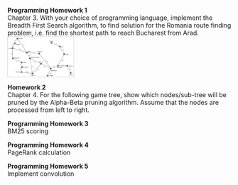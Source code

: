 **Programming Homework 1**  
Chapter 3. With your choice of programming language, implement the Breadth First Search algorithm, to find solution for the Romania route finding problem, i.e. find the shortest path to reach Bucharest from Arad.  
<img src="homeworks/map-romania.png" align="middle" width="150"/>  

**Homework 2**  
Chapter 4. For the following game tree, show which nodes/sub-tree will be pruned by the Alpha-Beta pruning algorithm. Assume that the nodes are processed from left to right.

**Programming Homework 3**  
BM25 scoring

**Programming Homework 4**  
PageRank calculation

**Programming Homework 5**  
Implement convolution
